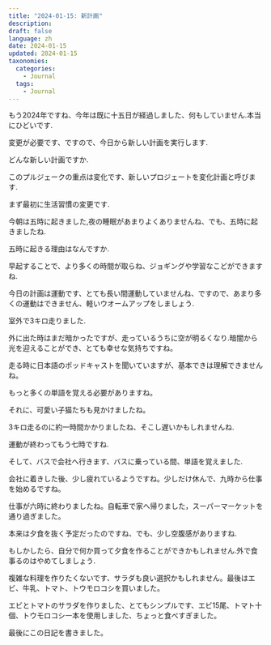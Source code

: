 ```yaml
---
title: "2024-01-15: 新計画"
description: 
draft: false
language: zh
date: 2024-01-15
updated: 2024-01-15
taxonomies:
  categories:
    - Journal
  tags:
    - Journal
---
```


もう2024年ですね、今年は既に十五日が経過しました、何もしていません.本当にひどいです.

変更が必要です、ですので、今日から新しい計画を実行します.

どんな新しい計画ですか.

このプルジェークの重点は変化です、新しいプロジェートを変化計画と呼びます.


<!-- more -->
まず最初に生活習慣の変更です.

今朝は五時に起きました,夜の睡眠があまりよくありませんね、でも、五時に起きましたね.

五時に起きる理由はなんですか.

早起することで、より多くの時間が取らね、ジョギングや学習なこどができますね.

今日の計画は運動です、とても長い間運動していませんね、ですので、あまり多くの運動はできません、軽いウオームアップをしましょう.

室外で3キロ走りました.

外に出た時はまだ暗かったですが、走っているうちに空が明るくなり.暗闇から光を迎えることができ、とても幸せな気持ちですね。

走る時に日本語のポッドキャストを聞いていますが、基本できは理解できませんね。

もっと多くの単語を覚える必要がありますね。

それに、可愛い子猫たちも見かけましたね。

3キロ走るのに約一時間かかりましたね、そこし遅いかもしれませんね.

運動が終わってもう七時ですね.

そして、バスで会社へ行きます、バスに乗っている間、単語を覚えました.

会社に着きした後、少し疲れているようですね。少しだけ休んで、九時から仕事を始めるですね。

仕事が六時に終わりましたね。自転車で家へ帰りました，スーパーマーケットを通り過ぎました。

本来は夕食を抜く予定だったのですね、でも、少し空腹感がありますね.

もしかしたら、自分で何か買って夕食を作ることができかもしれません.外で食事るのはやめてしましょう.

複雑な料理を作りたくないです、サラダも良い選択かもしれません。最後はエビ、牛乳、トマト、トウモロコシを買いました。

エビとトマトのサラダを作りました、とてもシンプルです、エビ15尾、トマト十個、トウモロコシ一本を使用しました、ちょっと食べすぎました。

最後にこの日記を書きました。
